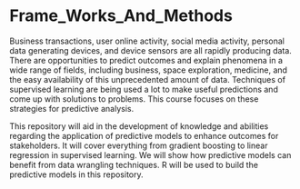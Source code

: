 # Frame_Works_And_Methods
Business transactions, user online activity, social media activity, personal data generating devices, and device sensors are all rapidly producing data. There are opportunities to predict outcomes and explain phenomena in a wide range of fields, including business, space exploration, medicine, and the easy availability of this unprecedented amount of data. Techniques of supervised learning are being used a lot to make useful predictions and come up with solutions to problems. This course focuses on these strategies for predictive analysis.

This repository will aid in the development of knowledge and abilities regarding the application of predictive models to enhance outcomes for stakeholders. It will cover everything from gradient boosting to linear regression in supervised learning. We will show how predictive models can benefit from data wrangling techniques. R will be used to build the predictive models in this repository.
